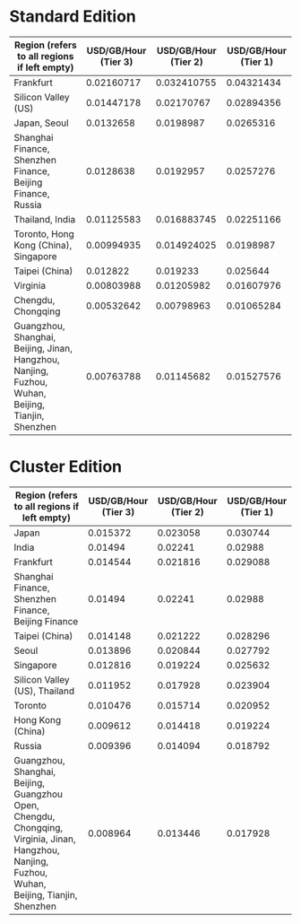 ﻿# Standard Edition

| Region (refers to all regions if left empty) | USD/GB/Hour (Tier 3) | USD/GB/Hour (Tier 2) | USD/GB/Hour (Tier 1) |
|---------|---------|---------|---------|
| Frankfurt | 0.02160717 | 0.032410755 | 0.04321434 |
| Silicon Valley (US) | 0.01447178 | 0.02170767 | 0.02894356 |
| Japan, Seoul | 0.0132658 | 0.0198987 | 0.0265316 |
| Shanghai Finance, Shenzhen Finance, Beijing Finance, Russia | 0.0128638 | 0.0192957 | 0.0257276 |
| Thailand, India | 0.01125583 | 0.016883745 | 0.02251166 |
| Toronto, Hong Kong (China), Singapore | 0.00994935 | 0.014924025 | 0.0198987 |
|Taipei (China) | 0.012822 | 0.019233 | 0.025644 |
| Virginia | 0.00803988 | 0.01205982 | 0.01607976 |
| Chengdu, Chongqing | 0.00532642 | 0.00798963 | 0.01065284 |
| Guangzhou, Shanghai, Beijing, Jinan, Hangzhou, Nanjing, Fuzhou, Wuhan, Beijing, Tianjin, Shenzhen | 0.00763788 | 0.01145682 | 0.01527576 |

# Cluster Edition
| Region (refers to all regions if left empty) | USD/GB/Hour (Tier 3) | USD/GB/Hour (Tier 2) | USD/GB/Hour (Tier 1) |
|---------|---------|---------|---------|
| Japan | 0.015372 | 0.023058 | 0.030744 |
| India | 0.01494 | 0.02241 | 0.02988 |
| Frankfurt | 0.014544 | 0.021816 | 0.029088 |
| Shanghai Finance, Shenzhen Finance, Beijing Finance | 0.01494 | 0.02241 | 0.02988 |
| Taipei (China) | 0.014148 | 0.021222 | 0.028296 |
| Seoul | 0.013896 | 0.020844 | 0.027792 |
| Singapore | 0.012816 | 0.019224 | 0.025632 |
| Silicon Valley (US), Thailand | 0.011952 | 0.017928 | 0.023904 |
| Toronto | 0.010476 | 0.015714 | 0.020952 |
| Hong Kong (China) | 0.009612 | 0.014418 | 0.019224 |
| Russia | 0.009396 | 0.014094 | 0.018792 |
| Guangzhou, Shanghai, Beijing, Guangzhou Open, Chengdu, Chongqing, Virginia, Jinan, Hangzhou, Nanjing, Fuzhou, Wuhan, Beijing, Tianjin, Shenzhen | 0.008964 | 0.013446 | 0.017928 |
